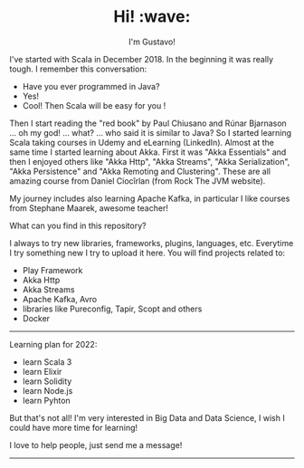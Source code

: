 <h1 align='center'> Hi! :wave:</h1>
<p align='center'>
I'm Gustavo!
</p>

I've started with Scala in December 2018.
In the beginning it was really tough. I remember this conversation:

- Have you ever programmed in Java?
- Yes!
- Cool! Then Scala will be easy for you !

Then I start reading the "red book" by Paul Chiusano and Rúnar Bjarnason ... oh my god! ... what? ... who said it is similar to Java?
So I started learning Scala taking courses in Udemy and eLearning (LinkedIn).
Almost at the same time I started learning about Akka. First it was "Akka Essentials" and then I enjoyed others like "Akka Http", "Akka Streams", "Akka Serialization", "Akka Persistence" and "Akka Remoting and Clustering". These are all amazing course from Daniel Ciocîrlan (from Rock The JVM website).

My journey includes also learning Apache Kafka, in particular I like courses from Stephane Maarek, awesome teacher!

What can you find in this repository?

I always to try new libraries, frameworks, plugins, languages, etc.
Everytime I try something new I try to upload it here.
You will find projects related to:

- Play Framework
- Akka Http
- Akka Streams
- Apache Kafka, Avro
- libraries like Pureconfig, Tapir, Scopt and others
- Docker

---

Learning plan for 2022:

- learn Scala 3
- learn Elixir
- learn Solidity
- learn Node.js
- learn Pyhton

But that's not all! I'm very interested in Big Data and Data Science, I wish I could have more time for learning!

I love to help people, just send me a message!

---
